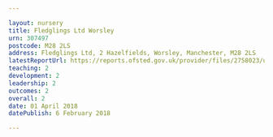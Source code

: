 ```yaml
---

layout: nursery
title: Fledglings Ltd Worsley
urn: 307497
postcode: M28 2LS
address: Fledglings Ltd, 2 Hazelfields, Worsley, Manchester, M28 2LS
latestReportUrl: https://reports.ofsted.gov.uk/provider/files/2758023/urn/307497.pdf
teaching: 2
development: 2
leadership: 2
outcomes: 2
overall: 2
date: 01 April 2018 
datePublish: 6 February 2018

---
```


